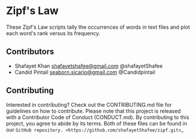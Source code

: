 # Zipf's Law

These Zipf's Law scripts tally the occurrences of words in text files and plot each word's
rank versus its frequency.

## Contributors
- Shafayet Khan <shafayetshafee@gmail.com> @shafayetShafee
- Candid Pintail <seaborn.sicario@gmail.com> @Candidpintail

Contributing
------------

Interested in contributing?
Check out the CONTRIBUTING.md
file for guidelines on how to contribute.
Please note that this project is released with a
Contributor Code of Conduct (CONDUCT.md).
By contributing to this project,
you agree to abide by its terms.
Both of these files can be found in our
`GitHub repository. <https://github.com/shafayetShafee/zipf.git>`_